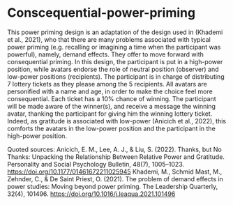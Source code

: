 # Conscequential-power-priming
This power priming design is an adaptation of the design used in (Khademi et al., 2021), who that there are many problems associated with typical power priming (e.g. recalling or imagining a time when the participant was powerful), namely, demand effects. They offer to move forward with consequential priming.
In this design, the participant is put in a high-power position, while avatars endorse the role of neutral position (observer) and low-power positions (recipients). The participant is in charge of distributing 7 lottery tickets as they please among the 5 recipients. All avatars are personified with a name and age, in order to make the choice feel more consequential.
Each ticket has a 10% chance of winning. The participant will be made aware of the winner(s), and receive a message the winning avatar, thanking the participant for giving him the winning lottery ticket. Indeed, as gratitude is associated with low-power (Anicich et al., 2022), this comforts the avatars in the low-power position and the participant in the high-power position.

Quoted sources: 
Anicich, E. M., Lee, A. J., & Liu, S. (2022). Thanks, but No Thanks: Unpacking the Relationship Between Relative Power and Gratitude. Personality and Social Psychology Bulletin, 48(7), 1005–1023. https://doi.org/10.1177/01461672211025945
Khademi, M., Schmid Mast, M., Zehnder, C., & De Saint Priest, O. (2021). The problem of demand effects in power studies: Moving beyond power priming. The Leadership Quarterly, 32(4), 101496. https://doi.org/10.1016/j.leaqua.2021.101496
